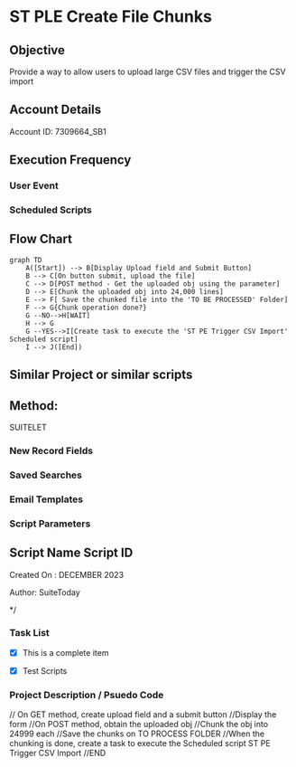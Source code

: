 # ST PLE Create File Chunks

## Objective
Provide a way to allow users to upload large CSV files and trigger the CSV import

## Account Details
Account ID: 7309664_SB1
## Execution Frequency
### User Event
### Scheduled Scripts

## Flow Chart
```mermaid
graph TD
    A([Start]) --> B[Display Upload field and Submit Button]
    B --> C[On button submit, upload the file]
    C --> D[POST method - Get the uploaded obj using the parameter]
    D --> E[Chunk the uploaded obj into 24,000 lines] 
    E --> F[ Save the chunked file into the 'TO BE PROCESSED' Folder]
    F --> G{Chunk operation done?}
    G --NO-->H[WAIT]
    H --> G
    G --YES-->I[Create task to execute the 'ST PE Trigger CSV Import' Scheduled script]
    I --> J([End])

```

## Similar Project or similar scripts

## Method:
SUITELET
### New Record Fields

### Saved Searches

### Email Templates


### Script Parameters


## Script Name                                  Script ID

Created On  : DECEMBER 2023

Author: SuiteToday


*/
### Task List
- [x] This is a complete item
- [x] Test Scripts



### Project Description / Psuedo Code
// On GET method, create upload field and a submit button
//Display the form
//On POST method, obtain the uploaded obj
//Chunk the obj into 24999 each
//Save the chunks on TO PROCESS FOLDER
//When the chunking is done, create a task to execute the Scheduled script ST PE Trigger CSV Import
//END





